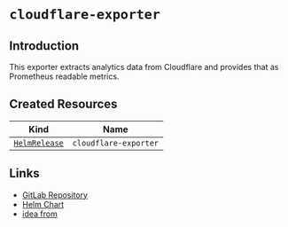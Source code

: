 # `cloudflare-exporter`

## Introduction

This exporter extracts analytics data from Cloudflare and provides that as Prometheus readable metrics.

## Created Resources

| Kind                              | Name                |
| --------------------------------- | ------------------- |
| [`HelmRelease`][ref-helm-release] | `cloudflare-exporter` |

[ref-helm-release]: https://fluxcd.io/docs/components/helm/helmreleases/

## Links

- [GitLab Repository](https://github.com/lablabs/cloudflare-exporter)
- [Helm Chart](https://github.com/lablabs/cloudflare-exporter/tree/master/charts/cloudflare-exporter)
- [idea from](https://github.com/pascaliske/infrastructure/tree/main/cluster/services/monitoring/cloudflare-exporter)

